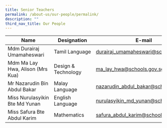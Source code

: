 ```yaml
---
title: Senior Teachers
permalink: /about-us/our-people/permalink/
description: ""
third_nav_title: Our People
---
```

| Name | Designation | E-mail |
| -------- | -------- | -------- |
| Mdm Durairaj Umamaheswari     | Tamil Language     | [durairaj\_umamaheswari@schools.gov.sg](mailto:durairaj_umamaheswari@schools.gov.sg)     |
| Mdm Ma Lay Hwa, Alison (Mrs Kua)     | Design & Technology     | [ma\_lay\_hwa@schools.gov.sg](mailto:ma_lay_hwa@schools.gov.sg)     |
| Mr Nazarudin Bin Abdul Bakar     | Malay Language     | [nazarudin\_abdul\_bakar@schools.gov.sg](mailto:nazarudin_abdul_bakar@schools.gov.sg)     |
| Miss Nurulasyikin Bte Md Yunan     | English Language     | [nurulasyikin\_md\_yunan@schools.gov.sg](mailto:nurulasyikin_md_yunan@schools.gov.sg)     |
| Miss Safura Bte Abdul Karim     | Mathematics     | [safura\_abdul\_karim@schools.gov.sg](mailto:safura_abdul_karim@schools.gov.sg)     |

